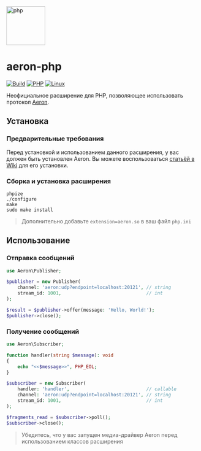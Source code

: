 <img src="https://user-images.githubusercontent.com/44947427/169660344-9298aef6-773f-4451-89e9-cb8de7dfe4af.svg" height="101" alt="php">

# aeron-php

[![Build](https://github.com/RoboTradeCode/aeron-php/actions/workflows/build.yml/badge.svg)](https://github.com/RoboTradeCode/aeron-php/actions/workflows/build.yml)
[![PHP](https://img.shields.io/badge/php-%5E8.0-blue)](https://www.php.net/downloads)
[![Linux](https://img.shields.io/badge/platform-linux-lightgrey)](https://ru.wikipedia.org/wiki/Linux)

Неофициальное расширение для PHP, позволяющее использовать протокол [Aeron](https://github.com/real-logic/aeron).

## Установка

### Предварительные требования

Перед установкой и использованием данного расширения, у вас должен быть установлен Aeron. Вы можете воспользоваться
[статьёй в Wiki](https://github.com/RoboTradeCode/aeron-python/wiki/Установка-Aeron) для его установки.

### Сборка и установка расширения

```shell
phpize
./configure
make
sudo make install
```

> Дополнительно добавьте `extension=aeron.so` в ваш файл `php.ini`

## Использование

### Отправка сообщений

```php
use Aeron\Publisher;

$publisher = new Publisher(
    channel: 'aeron:udp?endpoint=localhost:20121', // string
    stream_id: 1001,                               // int
);

$result = $publisher->offer(message: 'Hello, World!');
$publisher->close();
```

### Получение сообщений

```php
use Aeron\Subscriber;

function handler(string $message): void
{
    echo "<<$message>>", PHP_EOL;
}

$subscriber = new Subscriber(
    handler: 'handler',                            // callable
    channel: 'aeron:udp?endpoint=localhost:20121', // string
    stream_id: 1001,                               // int
);

$fragments_read = $subscriber->poll();
$subscriber->close();
```

> Убедитесь, что у вас запущен медиа-драйвер Aeron перед использованием классов расширения
